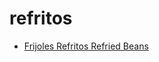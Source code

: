 # refritos

 * [Frijoles Refritos Refried Beans](index/f/frijoles-refritos-refried-beans-51110240.json)
